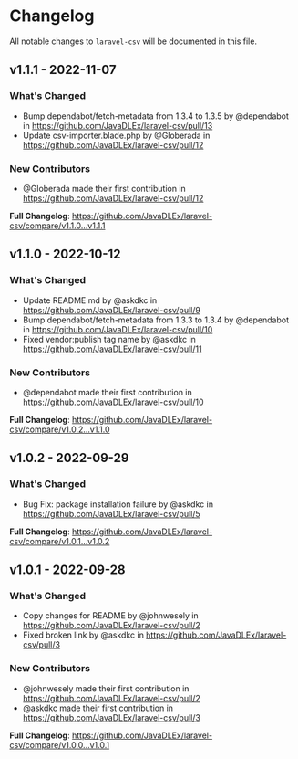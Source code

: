 # Changelog

All notable changes to `laravel-csv` will be documented in this file.

## v1.1.1 - 2022-11-07

### What's Changed

- Bump dependabot/fetch-metadata from 1.3.4 to 1.3.5 by @dependabot in https://github.com/JavaDLEx/laravel-csv/pull/13
- Update csv-importer.blade.php by @Globerada in https://github.com/JavaDLEx/laravel-csv/pull/12

### New Contributors

- @Globerada made their first contribution in https://github.com/JavaDLEx/laravel-csv/pull/12

**Full Changelog**: https://github.com/JavaDLEx/laravel-csv/compare/v1.1.0...v1.1.1

## v1.1.0 - 2022-10-12

### What's Changed

- Update README.md by @askdkc in https://github.com/JavaDLEx/laravel-csv/pull/9
- Bump dependabot/fetch-metadata from 1.3.3 to 1.3.4 by @dependabot in https://github.com/JavaDLEx/laravel-csv/pull/10
- Fixed vendor:publish tag name by @askdkc in https://github.com/JavaDLEx/laravel-csv/pull/11

### New Contributors

- @dependabot made their first contribution in https://github.com/JavaDLEx/laravel-csv/pull/10

**Full Changelog**: https://github.com/JavaDLEx/laravel-csv/compare/v1.0.2...v1.1.0

## v1.0.2 - 2022-09-29

### What's Changed

- Bug Fix: package installation failure by @askdkc in https://github.com/JavaDLEx/laravel-csv/pull/5

**Full Changelog**: https://github.com/JavaDLEx/laravel-csv/compare/v1.0.1...v1.0.2

## v1.0.1 - 2022-09-28

### What's Changed

- Copy changes for README by @johnwesely in https://github.com/JavaDLEx/laravel-csv/pull/2
- Fixed broken link by @askdkc in https://github.com/JavaDLEx/laravel-csv/pull/3

### New Contributors

- @johnwesely made their first contribution in https://github.com/JavaDLEx/laravel-csv/pull/2
- @askdkc made their first contribution in https://github.com/JavaDLEx/laravel-csv/pull/3

**Full Changelog**: https://github.com/JavaDLEx/laravel-csv/compare/v1.0.0...v1.0.1
